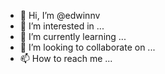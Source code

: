 - 👋 Hi, I’m @edwinnv
- 👀 I’m interested in ...
- 🌱 I’m currently learning ...
- 💞️ I’m looking to collaborate on ...
- 📫 How to reach me ...

<!---
edwinnv/edwinnv is a ✨ special ✨ repository because its `README.md` (this file) appears on your GitHub profile.
You can click the Preview link to take a look at your changes.
--->

